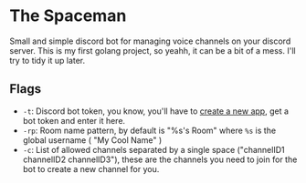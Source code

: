 # The Spaceman
Small and simple discord bot for managing voice channels on your discord server.
This is my first golang project, so yeahh, it can be a bit of a mess. I'll try to tidy it up later.

## Flags
- `-t`: Discord bot token, you know, you'll have to [create a new app](https://discord.com/developers/applications), get a bot token and enter it here.
- `-rp`: Room name pattern, by default is "%s's Room" where `%s` is the global username ( "My Cool Name" )
- `-c`: List of allowed channels separated by a single space ("channelID1 channelID2 channelID3"), these are the channels you need to join for the bot to create a new channel for you.
